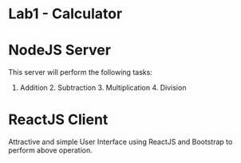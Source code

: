 # Lab1 - Calculator

# NodeJS Server 
This server will perform the following tasks:
1. Addition 2. Subtraction 3. Multiplication 4. Division

# ReactJS Client
Attractive and simple User Interface using ReactJS and Bootstrap to perform above operation.
